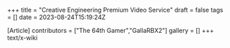 +++
title = "Creative Engineering Premium Video Service"
draft = false
tags = []
date = 2023-08-24T15:19:24Z

[Article]
contributors = ["The 64th Gamer","GallaRBX2"]
gallery = []
+++
text/x-wiki